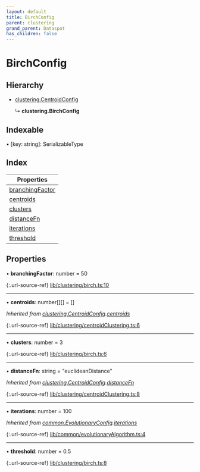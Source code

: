 ```yaml
---
layout: default
title: BirchConfig
parent: clustering
grand_parent: Dataspot
has_children: false
---
```


# BirchConfig

## Hierarchy

* [clustering.CentroidConfig](clustering_centroidconfig)

  ↳ **clustering.BirchConfig**

## Indexable

▪ [key: string]: SerializableType

## Index

| Properties |
|-----------|
| [branchingFactor](#branchingfactor) |
| [centroids](#centroids) |
| [clusters](#clusters) |
| [distanceFn](#distancefn) |
| [iterations](#iterations) |
| [threshold](#threshold) |

## Properties

•  **branchingFactor**: number = 50

{:.url-source-ref}
[lib/clustering/birch.ts:10](https://github.com/ascentcore/dataspot/blob/40beee3/lib/clustering/birch.ts#L10)

___

•  **centroids**: number[][] = []

*Inherited from [clustering.CentroidConfig](clustering_centroidconfig).[centroids](clustering_centroidconfig#centroids)*

{:.url-source-ref}
[lib/clustering/centroidClustering.ts:6](https://github.com/ascentcore/dataspot/blob/40beee3/lib/clustering/centroidClustering.ts#L6)

___

•  **clusters**: number = 3

{:.url-source-ref}
[lib/clustering/birch.ts:6](https://github.com/ascentcore/dataspot/blob/40beee3/lib/clustering/birch.ts#L6)

___

•  **distanceFn**: string = "euclideanDistance"

*Inherited from [clustering.CentroidConfig](clustering_centroidconfig).[distanceFn](clustering_centroidconfig#distancefn)*

{:.url-source-ref}
[lib/clustering/centroidClustering.ts:8](https://github.com/ascentcore/dataspot/blob/40beee3/lib/clustering/centroidClustering.ts#L8)

___

•  **iterations**: number = 100

*Inherited from [common.EvolutionaryConfig](common_evolutionaryconfig).[iterations](common_evolutionaryconfig#iterations)*

{:.url-source-ref}
[lib/common/evolutionaryAlgorithm.ts:4](https://github.com/ascentcore/dataspot/blob/40beee3/lib/common/evolutionaryAlgorithm.ts#L4)

___

•  **threshold**: number = 0.5

{:.url-source-ref}
[lib/clustering/birch.ts:8](https://github.com/ascentcore/dataspot/blob/40beee3/lib/clustering/birch.ts#L8)
